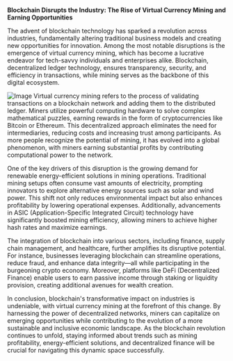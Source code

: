 **Blockchain Disrupts the Industry: The Rise of Virtual Currency Mining and Earning Opportunities**

The advent of blockchain technology has sparked a revolution across industries, fundamentally altering traditional business models and creating new opportunities for innovation. Among the most notable disruptions is the emergence of virtual currency mining, which has become a lucrative endeavor for tech-savvy individuals and enterprises alike. Blockchain, decentralized ledger technology, ensures transparency, security, and efficiency in transactions, while mining serves as the backbone of this digital ecosystem.


![Image](https://github.com/user-attachments/assets/31692037-0104-4703-abd1-696b6a7dd41b)
Virtual currency mining refers to the process of validating transactions on a blockchain network and adding them to the distributed ledger. Miners utilize powerful computing hardware to solve complex mathematical puzzles, earning rewards in the form of cryptocurrencies like Bitcoin or Ethereum. This decentralized approach eliminates the need for intermediaries, reducing costs and increasing trust among participants. As more people recognize the potential of mining, it has evolved into a global phenomenon, with miners earning substantial profits by contributing computational power to the network.

One of the key drivers of this disruption is the growing demand for renewable energy-efficient solutions in mining operations. Traditional mining setups often consume vast amounts of electricity, prompting innovators to explore alternative energy sources such as solar and wind power. This shift not only reduces environmental impact but also enhances profitability by lowering operational expenses. Additionally, advancements in ASIC (Application-Specific Integrated Circuit) technology have significantly boosted mining efficiency, allowing miners to achieve higher hash rates and maximize earnings.

The integration of blockchain into various sectors, including finance, supply chain management, and healthcare, further amplifies its disruptive potential. For instance, businesses leveraging blockchain can streamline operations, reduce fraud, and enhance data integrity—all while participating in the burgeoning crypto economy. Moreover, platforms like DeFi (Decentralized Finance) enable users to earn passive income through staking or liquidity provision, creating additional avenues for wealth creation.

In conclusion, blockchain's transformative impact on industries is undeniable, with virtual currency mining at the forefront of this change. By harnessing the power of decentralized networks, miners can capitalize on emerging opportunities while contributing to the evolution of a more sustainable and inclusive economic landscape. As the blockchain revolution continues to unfold, staying informed about trends such as mining profitability, energy-efficient solutions, and decentralized finance will be crucial for navigating this dynamic space successfully.